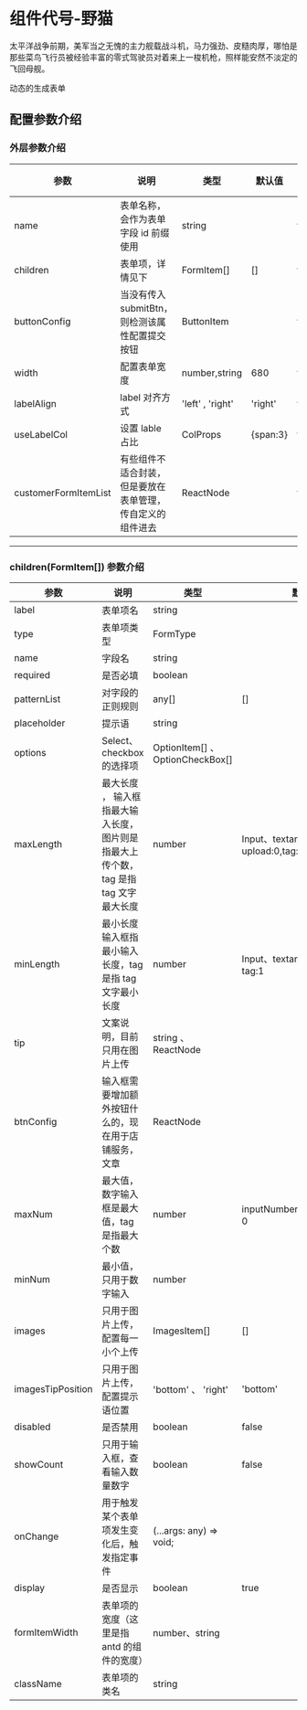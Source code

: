 # 组件代号-野猫

太平洋战争前期，美军当之无愧的主力舰载战斗机，马力强劲、皮糙肉厚，哪怕是那些菜鸟飞行员被经验丰富的零式驾驶员对着来上一梭机枪，照样能安然不淡定的飞回母舰。

动态的生成表单

## 配置参数介绍

### 外层参数介绍

| 参数                 | 说明                                                       | 类型             | 默认值   | 是否必填 |
| -------------------- | ---------------------------------------------------------- | ---------------- | -------- | -------- |
| name                 | 表单名称，会作为表单字段 id 前缀使用                       | string           |          | true     |
| children             | 表单项，详情见下                                           | FormItem[]       | []       | true     |
| buttonConfig         | 当没有传入 submitBtn，则检测该属性配置提交按钮             | ButtonItem       |          | false    |
| width                | 配置表单宽度                                               | number,string    | 680      | false    |
| labelAlign           | label 对齐方式                                             | 'left' , 'right' | 'right'  | false    |
| useLabelCol          | 设置 lable 占比                                            | ColProps         | {span:3} | false    |
| customerFormItemList | 有些组件不适合封装，但是要放在表单管理，传自定义的组件进去 | ReactNode        |          | false    |

---

### children(FormItem[]) 参数介绍

| 参数              | 说明                                                                                | 类型                             | 默认值                                     | 是否必填                               |
| ----------------- | ----------------------------------------------------------------------------------- | -------------------------------- | ------------------------------------------ | -------------------------------------- |
| label             | 表单项名                                                                            | string                           |                                            | true                                   |
| type              | 表单项类型                                                                          | FormType                         |                                            | true                                   |
| name              | 字段名                                                                              | string                           |                                            | true                                   |
| required          | 是否必填                                                                            | boolean                          |                                            | true                                   |
| patternList       | 对字段的正则规则                                                                    | any[]                            | []                                         | false                                  |
| placeholder       | 提示语                                                                              | string                           |                                            | false                                  |
| options           | Select、checkbox 的选择项                                                           | OptionItem[] 、 OptionCheckBox[] |                                            | false                                  |
| maxLength         | 最大长度 ， 输入框指最大输入长度，图片则是指最大上传个数，tag 是指 tag 文字最大长度 | number                           | Input、textarea: undefined, upload:0,tag:1 | false                                  |
| minLength         | 最小长度 输入框指最小输入长度，tag 是指 tag 文字最小长度                            | number                           | Input、textarea: undefined, tag:1          | false                                  |
| tip               | 文案说明，目前只用在图片上传                                                        | string 、ReactNode               |                                            | false                                  |
| btnConfig         | 输入框需要增加额外按钮什么的，现在用于店铺服务，文章                                | ReactNode                        |                                            | false                                  |
| maxNum            | 最大值，数字输入框是最大值，tag 是指最大个数                                        | number                           | inputNumber:undefined,tag：0               |
| minNum            | 最小值，只用于数字输入                                                              | number                           |                                            | false                                  |
| images            | 只用于图片上传，配置每一小个上传                                                    | ImagesItem[]                     | []                                         | type === FormType.ImgUpload?true:false |
| imagesTipPosition | 只用于图片上传，配置提示语位置                                                      | 'bottom' 、 'right'              | 'bottom'                                   | false                                  |
| disabled          | 是否禁用                                                                            | boolean                          | false                                      | false                                  |
| showCount         | 只用于输入框，查看输入数量数字                                                      | boolean                          | false                                      | false                                  |
| onChange          | 用于触发某个表单项发生变化后，触发指定事件                                          | (...args: any) => void;          |                                            | false                                  |
| display           | 是否显示                                                                            | boolean                          | true                                       | false                                  |
| formItemWidth     | 表单项的宽度（这里是指 antd 的组件的宽度）                                          | number、string                   |                                            | false                                  |
| className         | 表单项的类名                                                                        | string                           |                                            | false                                  |
